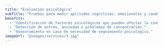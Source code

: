 ```yaml
---
title: "Evaluación psicológica"
subTitle: "Pruebas para medir aptitudes cognitivas, emocionales y conductuales del conductor."
benefits:
  - "Identificación de factores psicológicos que pueden afectar la conducción."
  - "Detección de estrés, ansiedad o problemas de concentración."
  - "Asesoramiento en caso de necesidad de seguimiento psicológico."
imageUrl: "@images/services/3.jpg"
---
```

